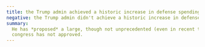 ```yaml
---
title: the Trump admin achieved a historic increase in defense spending
negative: the Trump admin didn't achieve a historic increase in defense spending
summary:
  He has *proposed* a large, though not unprecedented (even in recent times), increase, which
  congress has not approved.
---
```

